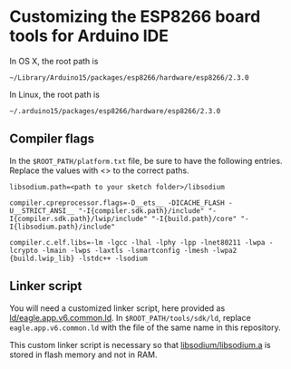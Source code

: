 # Customizing the ESP8266 board tools for Arduino IDE

In OS X, the root path is

    ~/Library/Arduino15/packages/esp8266/hardware/esp8266/2.3.0

In Linux, the root path is

    ~/.arduino15/packages/esp8266/hardware/esp8266/2.3.0

## Compiler flags

In the `$ROOT_PATH/platform.txt` file, be sure to have the following entries.  Replace the values with <> to the correct paths.

    libsodium.path=<path to your sketch folder>/libsodium

    compiler.cpreprocessor.flags=-D__ets__ -DICACHE_FLASH -U__STRICT_ANSI__ "-I{compiler.sdk.path}/include" "-I{compiler.sdk.path}/lwip/include" "-I{build.path}/core" "-I{libsodium.path}/include"

    compiler.c.elf.libs=-lm -lgcc -lhal -lphy -lpp -lnet80211 -lwpa -lcrypto -lmain -lwps -laxtls -lsmartconfig -lmesh -lwpa2 {build.lwip_lib} -lstdc++ -lsodium

## Linker script

You will need a customized linker script, here provided as
[ld/eagle.app.v6.common.ld](ld/eagle.app.v6.common.ld).  In `$ROOT_PATH/tools/sdk/ld`,
replace `eagle.app.v6.common.ld` with the file of the same name in this
repository.

This custom linker script is necessary so that
[libsodium/libsodium.a](libsodium/libsodium.a) is stored in flash memory and
not in RAM.

